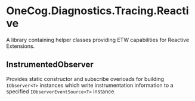 ﻿# OneCog.Diagnostics.Tracing.Reactive

A library containing helper classes providing ETW capabilities for Reactive Extensions.

## InstrumentedObserver

Provides static constructor and subscribe overloads for building `IObserver<T>` instances which write instrumentation information to a specified `IObserverEventSource<T>` instance.

